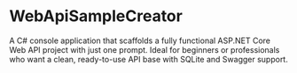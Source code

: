 # WebApiSampleCreator
A C# console application that scaffolds a fully functional ASP.NET Core Web API project with just one prompt.   Ideal for beginners or professionals who want a clean, ready-to-use API base with SQLite and Swagger support.
